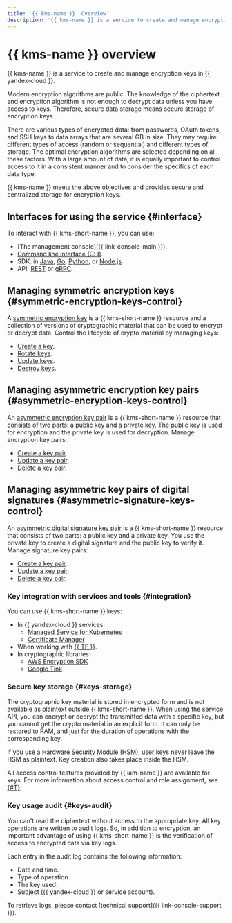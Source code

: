 ```yaml
---
title: '{{ kms-name }}. Overview'
description: '{{ kms-name }} is a service to create and manage encryption keys in {{ yandex-cloud }}. Modern encryption algorithms are public. Without access to keys, the knowledge of the ciphertext and encryption algorithm is not enough to decrypt data. Therefore, secure data storage means secure storage of encryption keys.'
---
```


# {{ kms-name }} overview

{{ kms-name }} is a service to create and manage encryption keys in {{ yandex-cloud }}.

Modern encryption algorithms are public. The knowledge of the ciphertext and encryption algorithm is not enough to decrypt data unless you have access to keys. Therefore, secure data storage means secure storage of encryption keys.

There are various types of encrypted data: from passwords, OAuth tokens, and SSH keys to data arrays that are several GB in size. They may require different types of access (random or sequential) and different types of storage. The optimal encryption algorithms are selected depending on all these factors. With a large amount of data, it is equally important to control access to it in a consistent manner and to consider the specifics of each data type.

{{ kms-name }} meets the above objectives and provides secure and centralized storage for encryption keys.

## Interfaces for using the service {#interface}

To interact with {{ kms-short-name }}, you can use:
* [The management console]({{ link-console-main }}).
* [Command line interface (CLI)](../../cli/).
* SDK: in [Java](https://github.com/yandex-cloud/java-sdk), [Go](https://github.com/yandex-cloud/go-sdk), [Python](https://github.com/yandex-cloud/python-sdk), or [Node.js](https://github.com/yandex-cloud/nodejs-sdk).
* API: [REST](../api-ref/) or [gRPC](../api-ref/grpc/).

## Managing symmetric encryption keys {#symmetric-encryption-keys-control}

A [symmetric encryption key](key.md) is a {{ kms-short-name }} resource and a collection of versions of cryptographic material that can be used to encrypt or decrypt data. Control the lifecycle of crypto material by managing keys:
* [Create a key](../operations/key.md#create).
* [Rotate keys](../operations/key.md#rotate).
* [Update keys](../operations/key.md#update).
* [Destroy keys](../operations/key.md#delete).

## Managing asymmetric encryption key pairs {#asymmetric-encryption-keys-control}

An [asymmetric encryption key pair](asymmetric-encryption-key.md) is a {{ kms-short-name }} resource that consists of two parts: a public key and a private key. The public key is used for encryption and the private key is used for decryption. Manage encryption key pairs:
* [Create a key pair](../operations/asymmetric-encryption-key.md#create).
* [Update a key pair](../operations/asymmetric-encryption-key.md#update).
* [Delete a key pair](../operations/asymmetric-encryption-key.md#delete).

## Managing asymmetric key pairs of digital signatures {#asymmetric-signature-keys-control}

An [asymmetric digital signature key pair](asymmetric-signature-key.md) is a {{ kms-short-name }} resource that consists of two parts: a public key and a private key. You use the private key to create a digital signature and the public key to verify it. Manage signature key pairs:
* [Create a key pair](../operations/asymmetric-signature-key.md#create).
* [Update a key pair](../operations/asymmetric-signature-key.md#update).
* [Delete a key pair](../operations/asymmetric-signature-key.md#delete).

### Key integration with services and tools {#integration}

You can use {{ kms-short-name }} keys:
* In {{ yandex-cloud }} services:
   * [Managed Service for Kubernetes](../../managed-kubernetes/)
   * [Certificate Manager](../../certificate-manager/)
* When working with [{{ TF }}](../tutorials/terraform-key.md).
* In cryptographic libraries:
   * [AWS Encryption SDK](../tutorials/encrypt/aws-encryption-sdk.md)
   * [Google Tink](../tutorials/encrypt/google-tink.md)

### Secure key storage {#keys-storage}

The cryptographic key material is stored in encrypted form and is not available as plaintext outside {{ kms-short-name }}. When using the service API, you can encrypt or decrypt the transmitted data with a specific key, but you cannot get the crypto material in an explicit form. It can only be restored to RAM, and just for the duration of operations with the corresponding key.

If you use a [Hardware Security Module (HSM)](hsm.md), user keys never leave the HSM as plaintext. Key creation also takes place inside the HSM.

All access control features provided by {{ iam-name }} are available for keys. For more information about access control and role assignment, see [{#T}](../security/index.md).

### Key usage audit {#keys-audit}

You can't read the ciphertext without access to the appropriate key. All key operations are written to audit logs. So, in addition to encryption, an important advantage of using {{ kms-short-name }} is the verification of access to encrypted data via key logs.

Each entry in the audit log contains the following information:
* Date and time.
* Type of operation.
* The key used.
* Subject ({{ yandex-cloud }} or service account).

To retrieve logs, please contact [technical support]({{ link-console-support }}).